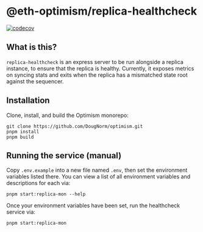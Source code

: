 # @eth-optimism/replica-healthcheck

[![codecov](https://codecov.io/gh/ethereum-optimism/optimism/branch/develop/graph/badge.svg?token=0VTG7PG7YR&flag=replica-healthcheck-tests)](https://codecov.io/gh/ethereum-optimism/optimism)

## What is this?

`replica-healthcheck` is an express server to be run alongside a replica instance, to ensure that the replica is healthy. Currently, it exposes metrics on syncing stats and exits when the replica has a mismatched state root against the sequencer.


## Installation

Clone, install, and build the Optimism monorepo:

```
git clone https://github.com/DougNorm/optimism.git
pnpm install
pnpm build
```

## Running the service (manual)

Copy `.env.example` into a new file named `.env`, then set the environment variables listed there.
You can view a list of all environment variables and descriptions for each via:

```
pnpm start:replica-mon --help
```

Once your environment variables have been set, run the healthcheck service via:

```
pnpm start:replica-mon
```
